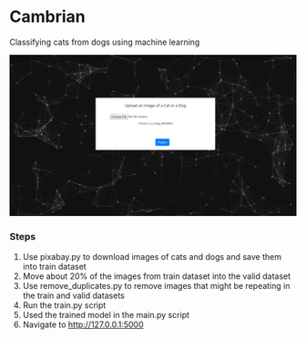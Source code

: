 # Cambrian

Classifying cats from dogs using machine learning

<img src="screenshots/predict.png" atl=""/>

### Steps

1. Use pixabay.py to download images of cats and dogs and save them into train dataset
2. Move about 20% of the images from train dataset into the valid dataset
3. Use remove_duplicates.py to remove images that might be repeating in the train and valid datasets
4. Run the train.py script
5. Used the trained model in the main.py script
6. Navigate to http://127.0.0.1:5000
